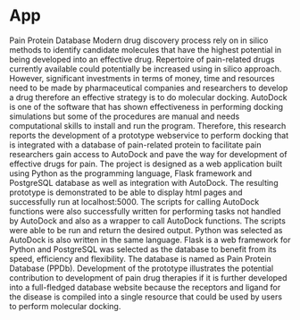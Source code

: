 # App
Pain Protein Database
Modern drug discovery process rely on in silico methods to identify candidate molecules that have the highest potential in being developed into an effective drug. Repertoire of pain-related drugs currently available could potentially be increased using in silico approach. However, significant investments in terms of money, time and resources need to be made by pharmaceutical companies and researchers to develop a drug therefore an effective strategy is to do molecular docking. AutoDock is one of the software that has shown effectiveness in performing docking simulations but some of the procedures are manual and needs computational skills to install and run the program. Therefore, this research reports the development of a prototype webservice to perform docking that is integrated with a database of pain-related protein to facilitate pain researchers gain access to AutoDock and pave the way for development of effective drugs for pain. The project is designed as a web application built using Python as the programming language, Flask framework and PostgreSQL database as well as integration with AutoDock. The resulting prototype is demonstrated to be able to display html pages and successfully run at localhost:5000. The scripts for calling AutoDock functions were also successfully written for performing tasks not handled by AutoDock and also as a wrapper to call AutoDock functions. The scripts were able to be run and return the desired output. Python was selected as AutoDock is also written in the same language. Flask is a web framework for Python and PostgreSQL was selected as the database to benefit from its speed, efficiency and flexibility. The database is named as Pain Protein Database (PPDb). Development of the prototype illustrates the potential contribution to development of pain drug therapies if it is further developed into a full-fledged database website because the receptors and ligand for the disease is compiled into a single resource that could be used by users to perform molecular docking.
